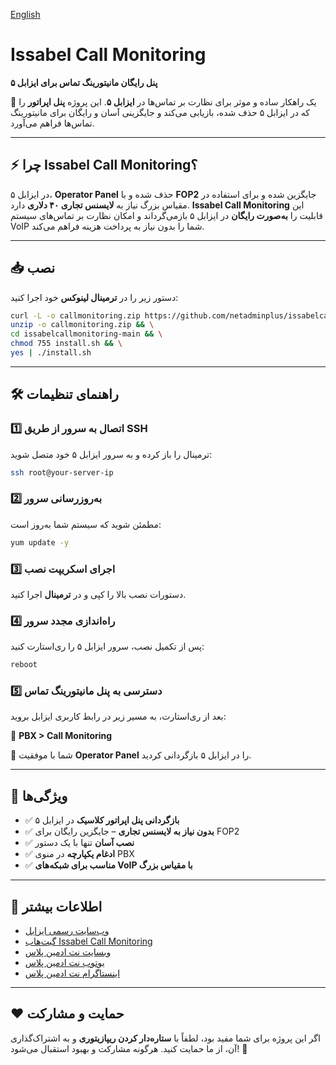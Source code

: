 [English](https://github.com/netadminplus/issabelcallmonitoring/blob/main/README.md)
# Issabel Call Monitoring
**پنل رایگان مانیتورینگ تماس برای ایزابل ۵**

🚀 یک راهکار ساده و موثر برای نظارت بر تماس‌ها در **ایزابل ۵**. این پروژه **پنل اپراتور** را که در ایزابل ۵ حذف شده، بازیابی می‌کند و جایگزینی آسان و رایگان برای مانیتورینگ تماس‌ها فراهم می‌آورد.

---

## ⚡ چرا Issabel Call Monitoring؟
در ایزابل ۵، **Operator Panel** حذف شده و با **FOP2** جایگزین شده و برای استفاده در مقیاس بزرگ نیاز به **لایسنس تجاری ۴۰ دلاری** دارد.
**Issabel Call Monitoring** این قابلیت را **به‌صورت رایگان** در ایزابل ۵ بازمی‌گرداند و امکان نظارت بر تماس‌های سیستم VoIP شما را بدون نیاز به پرداخت هزینه فراهم می‌کند.

---

## 📥 نصب

دستور زیر را در **ترمینال لینوکس** خود اجرا کنید:

```sh
curl -L -o callmonitoring.zip https://github.com/netadminplus/issabelcallmonitoring/archive/main.zip && \
unzip -o callmonitoring.zip && \
cd issabelcallmonitoring-main && \
chmod 755 install.sh && \
yes | ./install.sh
```

---

## 🛠️ راهنمای تنظیمات

### 1️⃣ اتصال به سرور از طریق SSH
ترمینال را باز کرده و به سرور ایزابل ۵ خود متصل شوید:

```sh
ssh root@your-server-ip
```

### 2️⃣ به‌روزرسانی سرور
مطمئن شوید که سیستم شما به‌روز است:

```sh
yum update -y
```

### 3️⃣ اجرای اسکریپت نصب
دستورات نصب بالا را کپی و در **ترمینال** اجرا کنید.

### 4️⃣ راه‌اندازی مجدد سرور
پس از تکمیل نصب، سرور ایزابل ۵ را ری‌استارت کنید:

```sh
reboot
```

### 5️⃣ دسترسی به پنل مانیتورینگ تماس
بعد از ری‌استارت، به مسیر زیر در رابط کاربری ایزابل بروید:

📍 **PBX > Call Monitoring**

🎉 شما با موفقیت **Operator Panel** را در ایزابل ۵ بازگردانی کردید.

---

## 📌 ویژگی‌ها

- ✅ **بازگردانی پنل اپراتور کلاسیک** در ایزابل ۵
- ✅ **بدون نیاز به لایسنس تجاری** – جایگزین رایگان برای FOP2
- ✅ **نصب آسان** تنها با یک دستور
- ✅ **ادغام یکپارچه** در منوی PBX
- ✅ **مناسب برای شبکه‌های VoIP با مقیاس بزرگ**

---

## 🔗 اطلاعات بیشتر

- [وب‌سایت رسمی ایزابل](https://www.issabel.org/)
- [گیت‌هاب Issabel Call Monitoring](https://github.com/netadminplus/issabelcallmonitoring)
- [وبسایت نت ادمین پلاس](https://netadminplus.com)
- [یوتوب نت ادمین پلاس](https://youtube.com/netadminplus)
- [اینستاگرام نت ادمین پلاس](https://instagram.com/netadminplus)


---

## ❤️ حمایت و مشارکت
اگر این پروژه برای شما مفید بود، لطفاً با **ستاره‌دار کردن ریپازیتوری** و به اشتراک‌گذاری آن، از ما حمایت کنید. هرگونه مشارکت و بهبود استقبال می‌شود! 🚀
